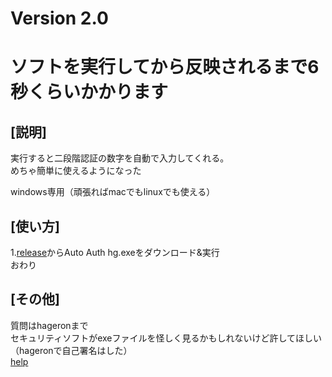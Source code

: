 # Version 2.0

# ソフトを実行してから反映されるまで6秒くらいかかります

## [説明] 
実行すると二段階認証の数字を自動で入力してくれる。<br>
めちゃ簡単に使えるようになった

windows専用（頑張ればmacでもlinuxでも使える）

## [使い方]
1.[release](https://github.com/hageron1229/UEC-2FACTOR-AUTHENTICATION/releases/tag/v2.0)からAuto Auth hg.exeをダウンロード&実行<br>
おわり

## [その他]
質問はhageronまで<br>
セキュリティソフトがexeファイルを怪しく見るかもしれないけど許してほしい（hageronで自己署名はした）<br>
[help](https://hageron1229.github.io/UEC-2FACTOR-AUTHENTICATION/help/)
